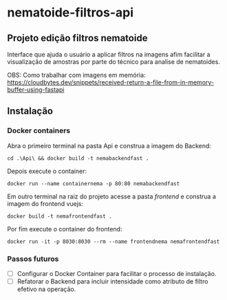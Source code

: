 # nematoide-filtros-api

## Projeto edição filtros nematoide
Interface que ajuda o usuário a aplicar filtros na imagens afim facilitar a visualização 
de amostras por parte do técnico para analise de nematoides.

OBS: Como trabalhar com imagens em memória:
https://cloudbytes.dev/snippets/received-return-a-file-from-in-memory-buffer-using-fastapi

## Instalação
### Docker containers
Abra o primeiro terminal na pasta Api e construa a imagem do Backend:
```
cd .\Api\ && docker build -t nemabackendfast .
```
Depois execute o container:
```
docker run --name containernema -p 80:80 nemabackendfast  
```
Em outro terminal na raiz do projeto acesse a pasta *frontend* e construa a imagem do frontend vuejs:
```
docker build -t nemafrontendfast .  
```
Por fim execute o container do frontend:
```
docker run -it -p 8030:8030 --rm --name frontendnema nemafrontendfast  
```
### Passos futuros
- [ ] Configurar o Docker Container para facilitar o processo de instalação.
- [ ] Refatorar o Backend para incluir intensidade como atributo de filtro efetivo na operação.
